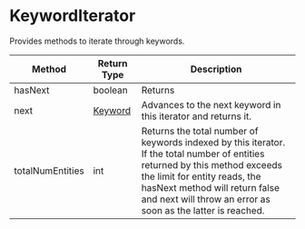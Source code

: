 # KeywordIterator
Provides methods to iterate through keywords.

|Method|Return Type|Description|
|-|-|-
hasNext|boolean|Returns <br />
next|[Keyword](./Keyword)|Advances to the next keyword in this iterator and returns it.<br />
totalNumEntities|int|Returns the total number of keywords indexed by this iterator. If the total number of entities returned by this method exceeds the limit for entity reads, the hasNext method will return false and next will throw an error as soon as the latter is reached.<br />
